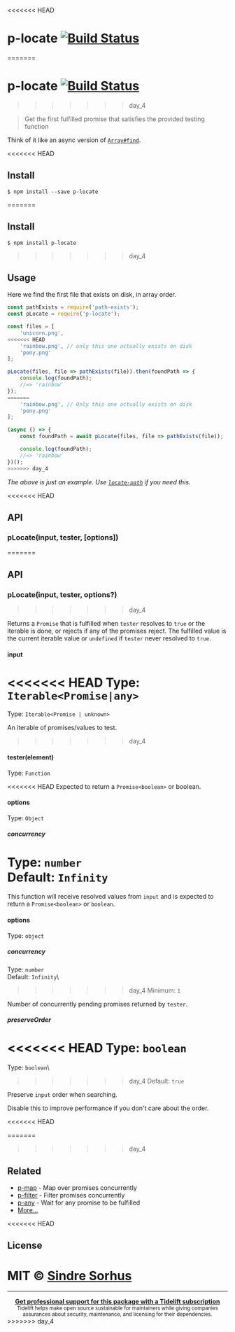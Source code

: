 <<<<<<< HEAD
# p-locate [![Build Status](https://travis-ci.org/sindresorhus/p-locate.svg?branch=master)](https://travis-ci.org/sindresorhus/p-locate)
=======
# p-locate [![Build Status](https://travis-ci.com/sindresorhus/p-locate.svg?branch=master)](https://travis-ci.com/github/sindresorhus/p-locate)
>>>>>>> day_4

> Get the first fulfilled promise that satisfies the provided testing function

Think of it like an async version of [`Array#find`](https://developer.mozilla.org/en/docs/Web/JavaScript/Reference/Global_Objects/Array/find).

<<<<<<< HEAD

## Install

```
$ npm install --save p-locate
```


=======
## Install

```
$ npm install p-locate
```

>>>>>>> day_4
## Usage

Here we find the first file that exists on disk, in array order.

```js
const pathExists = require('path-exists');
const pLocate = require('p-locate');

const files = [
	'unicorn.png',
<<<<<<< HEAD
	'rainbow.png', // only this one actually exists on disk
	'pony.png'
];

pLocate(files, file => pathExists(file)).then(foundPath => {
	console.log(foundPath);
	//=> 'rainbow'
});
=======
	'rainbow.png', // Only this one actually exists on disk
	'pony.png'
];

(async () => {
	const foundPath = await pLocate(files, file => pathExists(file));

	console.log(foundPath);
	//=> 'rainbow'
})();
>>>>>>> day_4
```

*The above is just an example. Use [`locate-path`](https://github.com/sindresorhus/locate-path) if you need this.*

<<<<<<< HEAD

## API

### pLocate(input, tester, [options])
=======
## API

### pLocate(input, tester, options?)
>>>>>>> day_4

Returns a `Promise` that is fulfilled when `tester` resolves to `true` or the iterable is done, or rejects if any of the promises reject. The fulfilled value is the current iterable value or `undefined` if `tester` never resolved to `true`.

#### input

<<<<<<< HEAD
Type: `Iterable<Promise|any>`
=======
Type: `Iterable<Promise | unknown>`

An iterable of promises/values to test.
>>>>>>> day_4

#### tester(element)

Type: `Function`

<<<<<<< HEAD
Expected to return a `Promise<boolean>` or boolean.

#### options

Type: `Object`

##### concurrency

Type: `number`<br>
Default: `Infinity`<br>
=======
This function will receive resolved values from `input` and is expected to return a `Promise<boolean>` or `boolean`.

#### options

Type: `object`

##### concurrency

Type: `number`\
Default: `Infinity`\
>>>>>>> day_4
Minimum: `1`

Number of concurrently pending promises returned by `tester`.

##### preserveOrder

<<<<<<< HEAD
Type: `boolean`<br>
=======
Type: `boolean`\
>>>>>>> day_4
Default: `true`

Preserve `input` order when searching.

Disable this to improve performance if you don't care about the order.

<<<<<<< HEAD

=======
>>>>>>> day_4
## Related

- [p-map](https://github.com/sindresorhus/p-map) - Map over promises concurrently
- [p-filter](https://github.com/sindresorhus/p-filter) - Filter promises concurrently
- [p-any](https://github.com/sindresorhus/p-any) - Wait for any promise to be fulfilled
- [More…](https://github.com/sindresorhus/promise-fun)

<<<<<<< HEAD

## License

MIT © [Sindre Sorhus](https://sindresorhus.com)
=======
---

<div align="center">
	<b>
		<a href="https://tidelift.com/subscription/pkg/npm-p-locate?utm_source=npm-p-locate&utm_medium=referral&utm_campaign=readme">Get professional support for this package with a Tidelift subscription</a>
	</b>
	<br>
	<sub>
		Tidelift helps make open source sustainable for maintainers while giving companies<br>assurances about security, maintenance, and licensing for their dependencies.
	</sub>
</div>
>>>>>>> day_4
